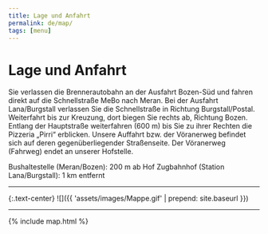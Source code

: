 ```yaml
---
title: Lage und Anfahrt
permalink: de/map/
tags: [menu]
---
```


# Lage und Anfahrt

Sie verlassen die Brennerautobahn an der Ausfahrt Bozen-Süd und fahren direkt auf die Schnellstraße MeBo nach Meran.
Bei der Ausfahrt Lana/Burgstall verlassen Sie die Schnellstraße in Richtung Burgstall/Postal. Weiterfahrt bis zur Kreuzung, dort biegen Sie rechts ab, Richtung Bozen. Entlang der Hauptstraße weiterfahren (600 m) bis Sie zu ihrer Rechten die Pizzeria „Pirri“ erblicken.
Unsere Auffahrt bzw. der Vöranerweg befindet sich auf deren gegenüberliegender Straßenseite. Der Vöranerweg (Fahrweg) endet an unserer Hofstelle.

Bushaltestelle (Meran/Bozen): 200 m ab Hof
Zugbahnhof (Station Lana/Burgstall): 1 km entfernt

---------------------------

{:.text-center}
![]({{ 'assets/images/Mappe.gif' | prepend: site.baseurl }})

---------------------------

{% include map.html %}